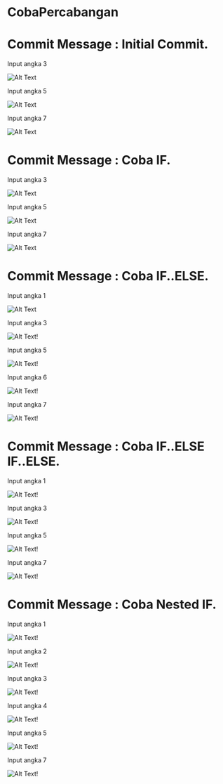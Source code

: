 # CobaPercabangan
# Commit Message : Initial Commit.

Input angka 3

![Alt Text](https://github.com/inamyrpl28/CobaPercabangan/blob/master/2019-08-23%20(1).png)

Input angka 5

![Alt Text](https://github.com/inamyrpl28/CobaPercabangan/blob/master/2019-08-23%20(2).png)

Input angka 7

![Alt Text](https://github.com/inamyrpl28/CobaPercabangan/blob/master/2019-08-23%20(3).png)

# Commit Message : Coba IF.

Input angka 3

![Alt Text](https://github.com/inamyrpl28/CobaPercabangan/blob/master/2019-08-23%20(4).png)

Input angka 5

![Alt Text](https://github.com/inamyrpl28/CobaPercabangan/blob/master/2019-08-23%20(5).png)

Input angka 7

![Alt Text](https://github.com/inamyrpl28/CobaPercabangan/blob/master/2019-08-23%20(6).png)

# Commit Message : Coba IF..ELSE.

Input angka 1

![Alt Text](https://github.com/inamyrpl28/CobaPercabangan/blob/master/2019-08-23%20(11).png)

Input angka 3

![Alt Text!](https://github.com/inamyrpl28/CobaPercabangan/blob/master/2019-08-23%20(12).png)

Input angka 5

![Alt Text!](https://github.com/inamyrpl28/CobaPercabangan/blob/master/2019-08-23%20(13).png)

Input angka 6

![Alt Text!](https://github.com/inamyrpl28/CobaPercabangan/blob/master/2019-08-23%20(14).png)

Input angka 7

![Alt Text!](https://github.com/inamyrpl28/CobaPercabangan/blob/master/2019-08-23%20(15).png)

# Commit Message : Coba IF..ELSE IF..ELSE.

Input angka 1

![Alt Text!](https://github.com/inamyrpl28/CobaPercabangan/blob/master/2019-08-23%20(16).png)

Input angka 3

![Alt Text!](https://github.com/inamyrpl28/CobaPercabangan/blob/master/2019-08-23%20(17).png)

Input angka 5

![Alt Text!](https://github.com/inamyrpl28/CobaPercabangan/blob/master/2019-08-23%20(18).png)

Input angka 7

![Alt Text!](https://github.com/inamyrpl28/CobaPercabangan/blob/master/2019-08-23%20(19).png)

# Commit Message : Coba Nested IF.

Input angka 1

![Alt Text!](https://github.com/inamyrpl28/CobaPercabangan/blob/master/2019-08-24%20(6).png)

Input angka 2

![Alt Text!](https://github.com/inamyrpl28/CobaPercabangan/blob/master/2019-08-24%20(1).png)

Input angka 3

![Alt Text!](https://github.com/inamyrpl28/CobaPercabangan/blob/master/2019-08-24%20(2).png)

Input angka 4

![Alt Text!](https://github.com/inamyrpl28/CobaPercabangan/blob/master/2019-08-24%20(3).png)

Input angka 5

![Alt Text!](https://github.com/inamyrpl28/CobaPercabangan/blob/master/2019-08-24%20(4).png)

Input angka 7

![Alt Text!](https://github.com/inamyrpl28/CobaPercabangan/blob/master/2019-08-24%20(5).png)
